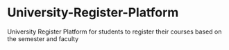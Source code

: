 # University-Register-Platform
University Register Platform for students to register their courses based on the semester and faculty
